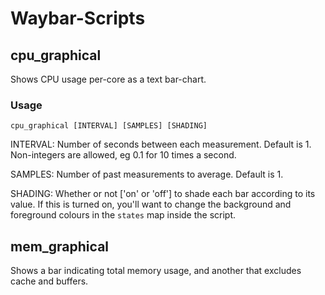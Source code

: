 # Waybar-Scripts

## cpu_graphical

Shows CPU usage per-core as a text bar-chart.

### Usage

`cpu_graphical [INTERVAL] [SAMPLES] [SHADING]`

INTERVAL: Number of seconds between each measurement. Default is 1. Non-integers are allowed, eg 0.1 for 10 times a second.

 SAMPLES: Number of past measurements to average. Default is 1.

 SHADING: Whether or not ['on' or 'off'] to shade each bar according to its value. If this is turned on, you'll want to change the background and foreground colours in the `states` map inside the script.


## mem_graphical

Shows a bar indicating total memory usage, and another that excludes cache and buffers.


